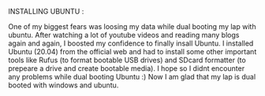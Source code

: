 INSTALLING UBUNTU :

One of my biggest fears was loosing my data while dual booting my lap with ubuntu. After watching a lot of youtube videos and reading many blogs again and again, I boosted my confidence to finally insall Ubuntu. 
I installed Ubuntu (20.04) from the official web and had to install some other important tools like Rufus (to format bootable USB drives) and SDcard formatter (to prepeare a drive and create bootable media). 
I hope so I didnt encounter any problems while dual booting Ubuntu :)
Now I am glad that my lap is dual booted with windows and ubuntu.
